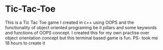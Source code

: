 # Tic-Tac-Toe
 This is a Tic Tac Toe game I created in c++ using OOPS and the functionality of object oriented programing be it pillars and some keywords and functions of OOPS concept. I created this for my own practise over object orientation concept but this terminal based game is fun. PS- took me 18 hours to create it
